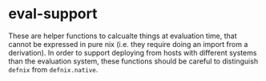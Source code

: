 eval-support
=============

These are helper functions to calcualte things at evaluation time, that
cannot be expressed in pure nix (i.e. they require doing an import from
a derivation). In order to support deploying from hosts with different systems
than the evaluation system, these functions should be careful to distinguish
`defnix` from `defnix.native`.
